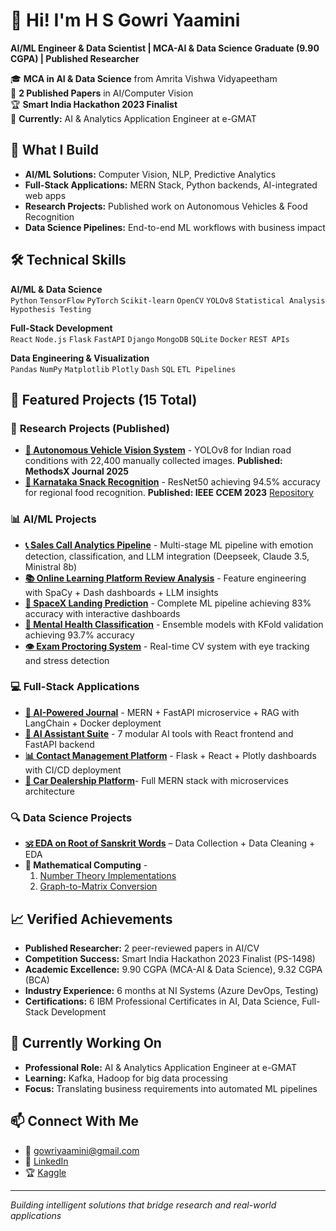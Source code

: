 # 👋 Hi! I'm H S Gowri Yaamini

**AI/ML Engineer & Data Scientist | MCA-AI & Data Science Graduate (9.90 CGPA) | Published Researcher**

🎓 **MCA in AI & Data Science** from Amrita Vishwa Vidyapeetham  
🔬 **2 Published Papers** in AI/Computer Vision  
🏆 **Smart India Hackathon 2023 Finalist**  
💼 **Currently:** AI & Analytics Application Engineer at e-GMAT

## 🚀 What I Build
- **AI/ML Solutions:** Computer Vision, NLP, Predictive Analytics
- **Full-Stack Applications:** MERN Stack, Python backends, AI-integrated web apps
- **Research Projects:** Published work on Autonomous Vehicles & Food Recognition
- **Data Science Pipelines:** End-to-end ML workflows with business impact

## 🛠️ Technical Skills

**AI/ML & Data Science**  
`Python` `TensorFlow` `PyTorch` `Scikit-learn` `OpenCV` `YOLOv8` `Statistical Analysis` `Hypothesis Testing`

**Full-Stack Development**  
`React` `Node.js` `Flask` `FastAPI` `Django` `MongoDB` `SQLite` `Docker` `REST APIs`

**Data Engineering & Visualization**  
`Pandas` `NumPy` `Matplotlib` `Plotly` `Dash` `SQL` `ETL Pipelines`

## 🎯 Featured Projects (15 Total)

### 🔬 **Research Projects (Published)**
* [**🚗 Autonomous Vehicle Vision System**](https://www.sciencedirect.com/science/article/pii/S2215016125000263) - YOLOv8 for Indian road conditions with 22,400 manually collected images. **Published: MethodsX Journal 2025**
* [**🍕 Karnataka Snack Recognition**](https://ieeexplore.ieee.org/document/10706576) - ResNet50 achieving 94.5% accuracy for regional food recognition. **Published: IEEE CCEM 2023** [Repository](https://github.com/GYaamini/Karnataka-Snacks-Recognition)

### 📊 **AI/ML Projects**
* [**📞 Sales Call Analytics Pipeline**](https://github.com/GYaamini/e-GMAT-SalesCall-Transcripts-Analysis) - Multi-stage ML pipeline with emotion detection, classification, and LLM integration (Deepseek, Claude 3.5, Ministral 8b)
* [**📚 Online Learning Platform Review Analysis**](https://github.com/GYaamini/e-GMAT-Review-Analysis) - Feature engineering with SpaCy + Dash dashboards + LLM insights
* [**🚀 SpaceX Landing Prediction**](https://github.com/GYaamini/Applied-Data-Science-Capstone-Project) - Complete ML pipeline achieving 83% accuracy with interactive dashboards
* [**🧠 Mental Health Classification**](https://www.kaggle.com/competitions/playground-series-s4e11/leaderboard) - Ensemble models with KFold validation achieving 93.7% accuracy
* [**👁️ Exam Proctoring System**](https://github.com/GYaamini/Video-Audio-Proctoring) - Real-time CV system with eye tracking and stress detection

### 💻 **Full-Stack Applications**
* [**📝 AI-Powered Journal**](https://github.com/GYaamini/Journal-App-Fullstack-RAG) - MERN + FastAPI microservice + RAG with LangChain + Docker deployment
* [**🤖 AI Assistant Suite**](https://github.com/GYaamini/AI-Assistants-Fullstack) - 7 modular AI tools with React frontend and FastAPI backend
* [**📊 Contact Management Platform**](https://github.com/GYaamini/Contact-Book-Fullstack) - Flask + React + Plotly dashboards with CI/CD deployment
* [**🚗 Car Dealership Platform**](https://github.com/GYaamini/Car_Dealership_fullstack_developer_capstone)- Full MERN stack with microservices architecture

### 🔍 **Data Science Projects**
* [**🕉️ EDA on Root of Sanskrit Words**](https://www.kaggle.com/code/hsgowriyaamini/sanskrit-words-data-cleaning-and-visualisation/notebook?scriptVersionId=231168219) – Data Collection + Data Cleaning + EDA
* **🔢 Mathematical Computing** -
    1. [Number Theory Implementations](https://github.com/GYaamini/NumberTheory-Implementation-Python)
    2. [Graph-to-Matrix Conversion](https://github.com/GYaamini/Simple-graph-to-matrix-in-ComputerVision)

## 📈 Verified Achievements
- **Published Researcher:** 2 peer-reviewed papers in AI/CV
- **Competition Success:** Smart India Hackathon 2023 Finalist (PS-1498)
- **Academic Excellence:** 9.90 CGPA (MCA-AI & Data Science), 9.32 CGPA (BCA)
- **Industry Experience:** 6 months at NI Systems (Azure DevOps, Testing)
- **Certifications:** 6 IBM Professional Certificates in AI, Data Science, Full-Stack Development

## 🎯 Currently Working On
- **Professional Role:** AI & Analytics Application Engineer at e-GMAT
- **Learning:** Kafka, Hadoop for big data processing
- **Focus:** Translating business requirements into automated ML pipelines

## 📫 Connect With Me
- 📧 gowriyaamini@gmail.com  
- 💼 [LinkedIn](https://linkedin.com/in/h-s-gowri-yaamini-2839722a)  
- 🏆 [Kaggle](https://kaggle.com/hsgowriyaamini)

---
*Building intelligent solutions that bridge research and real-world applications*
